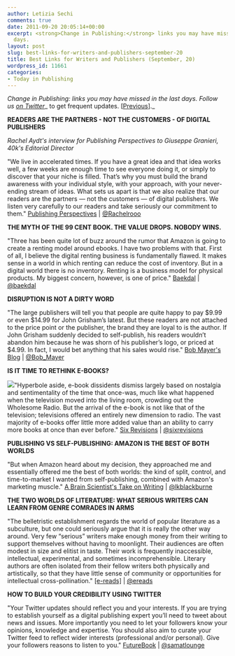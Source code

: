 ```yaml
---
author: Letizia Sechi
comments: true
date: 2011-09-20 20:05:14+00:00
excerpt: <strong>Change in Publishing:</strong> links you may have missed in the last
  days.
layout: post
slug: best-links-for-writers-and-publishers-september-20
title: Best Links for Writers and Publishers (September, 20)
wordpress_id: 11661
categories:
- Today in Publishing
---
```


_Change in Publishing: links you may have missed in the last days.
Follow us [on Twitter](http://www.twitter.com/40kbooks)__ to get frequent updates. [[Previous](http://www.40kbooks.com/?p=11541)]._

**READERS ARE THE PARTNERS - NOT THE CUSTOMERS - OF DIGITAL PUBLISHERS**

_Rachel Aydt's interview for Publishing Perspectives to Giuseppe Granieri, 40k's Editorial Director_

"We live in accelerated times. If you have a great idea and that idea works well, a few weeks are enough time to see everyone doing it, or simply to discover that your niche is filled. That’s why you must build the brand awareness with your individual style, with your approach, with your never-ending stream of ideas. What sets us apart is that we also realize that our readers are the partners — not the customers — of digital publishers. We listen very carefully to our readers and take seriously our commitment to them."
[Publishing Perspectives](http://publishingperspectives.com/2011/09/italy-40k-books-no-paper-no-problem/) | [@Rachelrooo](http://twitter.com/#!/rachelrooo)

**THE MYTH OF THE 99 CENT BOOK. THE VALUE DROPS. NOBODY WINS.**

"Three has been quite lot of buzz around the rumor that Amazon is going to create a renting model around ebooks. I have two problems with that. First of all, I believe the digital renting business is fundamentally flawed. It makes sense in a world in which renting can reduce the cost of inventory. But in a digital world there is no inventory. Renting is a business model for physical products. My biggest concern, however, is one of price."
[Baekdal](http://www.baekdal.com/opinion/the-myth-of-the-99-cent-book/) | [@baekdal](http://twitter.com/#!/baekdal)

**DISRUPTION IS NOT A DIRTY WORD**

"The large publishers will tell you that people are quite happy to pay $9.99 or even $14.99 for John Grisham’s latest. But these readers are not attached to the price point or the publisher, the brand they are loyal to is the author.
If John Grisham suddenly decided to self-publish, his readers wouldn’t abandon him because he was shorn of his publisher’s logo, or priced at $4.99. In fact, I would bet anything that his sales would rise."
[Bob Mayer's Blog](http://writeitforward.wordpress.com/2011/09/14/the-real-gatekeepers-in-publishing-now-authors/) | [@Bob_Mayer](http://twitter.com/#!/Bob_Mayer)

**IS IT TIME TO RETHINK E-BOOKS?**

[![](http://www.40kbooks.com/wp-content/uploads/0204-02_jefferson_project_gutenberg_books.jpg)](http://www.40kbooks.com/?attachment_id=11663)"Hyperbole aside, e-book dissidents dismiss largely based on nostalgia and sentimentality of the time that once-was, much like what happened when the television moved into the living room, crowding out the Wholesome Radio.
But the arrival of the e-book is not like that of the television; televisions offered an entirely new dimension to radio. The vast majority of e-books offer little more added value than an ability to carry more books at once than ever before."
[Six Revisions](http://sixrevisions.com/web-technology/is-it-time-to-rethink-e-books/) | [@sixrevisions](http://twitter.com/sixrevisions)

**PUBLISHING VS SELF-PUBLISHING: AMAZON IS THE BEST OF BOTH WORLDS**

"But when Amazon heard about my decision, they approached me and essentially offered me the best of both worlds: the kind of split, control, and time-to-market I wanted from self-publishing, combined with Amazon's marketing muscle."
[A Brain Scientist's Take on Writing](http://blog.liviablackburne.com/2011/09/from-st-martins-to-self-publishing-to.html) | [@lkblackburne](http://twitter.com/lkblackburne)

**THE TWO WORLDS OF LITERATURE: WHAT SERIOUS WRITERS CAN LEARN FROM GENRE COMRADES IN ARMS**

"The belletristic establishment regards the world of popular literature as a subculture, but one could seriously argue that it is really the other way around. Very few “serious” writers make enough money from their writing to support themselves without having to moonlight. Their audiences are often modest in size and elitist in taste. Their work is frequently inaccessible, intellectual, experimental, and sometimes incomprehensible. Literary authors are often isolated from their fellow writers both physically and artistically, so that they have little sense of community or opportunities for intellectual cross-pollination."
[[e-reads]](http://ereads.com/2011/09/the-two-worlds-of-literature-what-serious-writers-can-learn-from-genre-comrades-in-arms.html) | [@ereads](http://twitter.com/ereads)

**HOW TO BUILD YOUR CREDIBILITY USING TWITTER**

"Your Twitter updates should reflect you and your interests. If you are trying to establish yourself as a digital publishing expert you’ll need to tweet about news and issues. More importantly you need to let your followers know your opinions, knowledge and expertise. You should also aim to curate your Twitter feed to reflect wider interests (professional and/or personal). Give your followers reasons to listen to you."
[FutureBook](http://www.futurebook.net/content/how-build-your-credibility-using-twitter) | [@samatlounge](http://www.twitter.com/samatlounge)
